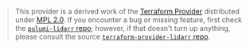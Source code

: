> This provider is a derived work of the [Terraform Provider](https://github.com/devopsarr/terraform-provider-lidarr)
> distributed under [MPL 2.0](https://www.mozilla.org/en-US/MPL/2.0/). If you encounter a bug or missing feature,
> first check the [`pulumi-lidarr` repo](https://github.com/MaienM/pulumi-lidarr/issues); however, if that doesn't turn up anything,
> please consult the source [`terraform-provider-lidarr` repo](https://github.com/devopsarr/terraform-provider-lidarr/issues).
